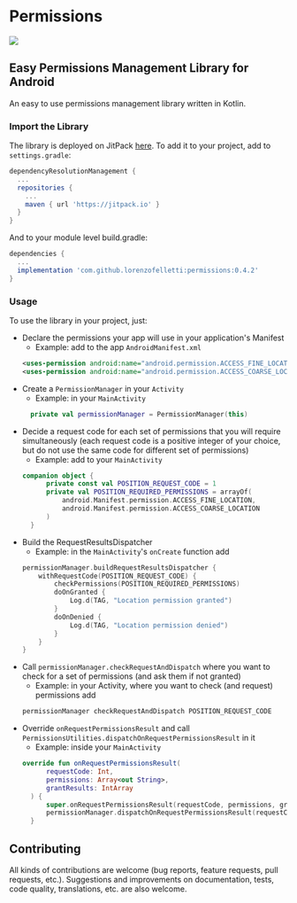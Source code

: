 # Permissions
[![](https://jitpack.io/v/lorenzofelletti/permissions.svg)](https://jitpack.io/#lorenzofelletti/permissions)

## Easy Permissions Management Library for Android

An easy to use permissions management library written in Kotlin.

### Import the Library
The library is deployed on JitPack [here](https://jitpack.io/#lorenzofelletti/permissions).
To add it to your project, add to `settings.gradle`:
```Groovy
dependencyResolutionManagement {
  ...
  repositories {
    ...
    maven { url 'https://jitpack.io' }
  }
}
```
And to your module level build.gradle:
```Groovy
dependencies {
  ...
  implementation 'com.github.lorenzofelletti:permissions:0.4.2'
}
```

### Usage
To use the library in your project, just:
* Declare the permissions your app will use in your application's Manifest
  * Example: add to the app `AndroidManifest.xml`
  ```xml
  <uses-permission android:name="android.permission.ACCESS_FINE_LOCATION" />
  <uses-permission android:name="android.permission.ACCESS_COARSE_LOCATION" />
  ```
* Create a `PermissionManager` in your `Activity`
  * Example: in your `MainActivity`
  ```Kotlin
    private val permissionManager = PermissionManager(this)
    ```
* Decide a request code for each set of permissions that you will require simultaneously (each request code is a positive integer of your choice, but do not use the same code for different set of permissions)
  * Example: add to your `MainActivity`
  ```Kotlin
  companion object {
        private const val POSITION_REQUEST_CODE = 1
        private val POSITION_REQUIRED_PERMISSIONS = arrayOf(
            android.Manifest.permission.ACCESS_FINE_LOCATION,
            android.Manifest.permission.ACCESS_COARSE_LOCATION
        )
    }
  ```
* Build the RequestResultsDispatcher
  * Example: in the `MainActivity`'s `onCreate` function add
  ```Kotlin
  permissionManager.buildRequestResultsDispatcher {
      withRequestCode(POSITION_REQUEST_CODE) {
          checkPermissions(POSITION_REQUIRED_PERMISSIONS)
          doOnGranted {
              Log.d(TAG, "Location permission granted") 
          }
          doOnDenied {
              Log.d(TAG, "Location permission denied")
          }
      }
  }
  ```
* Call `permissionManager.checkRequestAndDispatch` where you want to check for a set of permissions (and ask them if not granted)
  * Example: in your Activity, where you want to check (and request) permissions add
  ```Kotlin
  permissionManager checkRequestAndDispatch POSITION_REQUEST_CODE
  ```
* Override `onRequestPermissionsResult` and call `PermissionsUtilities.dispatchOnRequestPermissionsResult` in it
  * Example: inside your `MainActivity`
  ```Kotlin
  override fun onRequestPermissionsResult(
        requestCode: Int,
        permissions: Array<out String>,
        grantResults: IntArray
    ) {
        super.onRequestPermissionsResult(requestCode, permissions, grantResults)
        permissionManager.dispatchOnRequestPermissionsResult(requestCode, grantResults)
    }
  ```

## Contributing
All kinds of contributions are welcome (bug reports, feature requests, pull requests, etc.).
Suggestions and improvements on documentation, tests, code quality, translations, etc. are also welcome.
